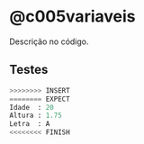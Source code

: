 # @c005variaveis

Descrição no código.

## Testes

```py
>>>>>>>> INSERT
======== EXPECT
Idade  : 20
Altura : 1.75
Letra  : A
<<<<<<<< FINISH
```
